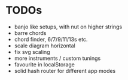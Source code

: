 # TODOs

* banjo like setups, with nut on higher strings
* barre chords
* chord finder, 6/7/9/11/13s etc.
* scale diagram horizontal
* fix svg scaling
* more instruments / custom tunings
* favourite in localStorage
* solid hash router for different app modes
